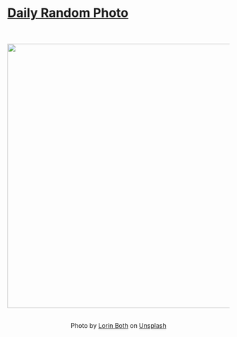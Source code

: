 # [Daily Random Photo](https://www.dailyrandomphoto.com/)

<div align="center">
  <br>
  <br>
  <a href="https://www.dailyrandomphoto.com/p/2025/2025-06-27/"><img src="https://images.unsplash.com/photo-1746990381809-65f75d2a32e7?crop=entropy&cs=tinysrgb&fit=max&fm=jpg&ixid=M3w3NzUwOHwwfDF8cmFuZG9tfHx8fHx8fHx8MTc1MDk4NTQwNnw&ixlib=rb-4.1.0&q=80&w=1080" width="600px"></a>
  <br>
  <br>
  <p class="has-text-grey">Photo by <a href="https://unsplash.com/@lorinboth?utm_source=Daily%20Random%20Photo&amp;utm_medium=referral" target="_blank" rel="noopener noreferrer">Lorin Both</a> on <a href="https://unsplash.com/photos/a-purple-allium-flower-stands-tall-on-a-purple-background-2ScC2nkYYDk?utm_source=Daily%20Random%20Photo&amp;utm_medium=referral" target="_blank" rel="noopener noreferrer">Unsplash</a></p>
</div>
